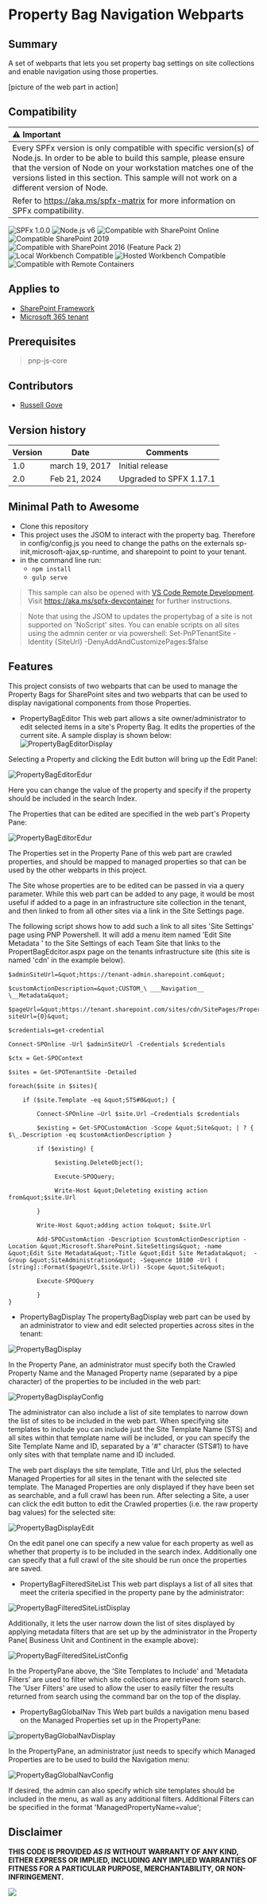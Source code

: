 # Property Bag Navigation Webparts

## Summary
A set of webparts that lets you set property bag settings on site collections and enable navigation using those properties.

[picture of the web part in action]

## Compatibility

| :warning: Important          |
|:---------------------------|
| Every SPFx version is only compatible with specific version(s) of Node.js. In order to be able to build this sample, please ensure that the version of Node on your workstation matches one of the versions listed in this section. This sample will not work on a different version of Node.|
|Refer to <https://aka.ms/spfx-matrix> for more information on SPFx compatibility.   |

![SPFx 1.0.0](https://img.shields.io/badge/SPFx-1.0.0-green.svg)
![Node.js v6](https://img.shields.io/badge/Node.js-v6-green.svg) 
![Compatible with SharePoint Online](https://img.shields.io/badge/SharePoint%20Online-Compatible-green.svg)
![Compatible SharePoint 2019](https://img.shields.io/badge/SharePoint%20Server%202019-Compatible-green.svg)
![Compatible with SharePoint 2016 (Feature Pack 2)](https://img.shields.io/badge/SharePoint%20Server%202016%20(Feature%20Pack%202)-Compatible-green.svg)
![Local Workbench Compatible](https://img.shields.io/badge/Local%20Workbench-Compatible-green.svg)
![Hosted Workbench Compatible](https://img.shields.io/badge/Hosted%20Workbench-Compatible-green.svg)
![Compatible with Remote Containers](https://img.shields.io/badge/Remote%20Containers-Compatible-green.svg)

## Applies to

* [SharePoint Framework](https://blogs.office.com/2017/02/23/sharepoint-framework-reaches-general-availability-build-and-deploy-engaging-web-parts-today/)
* [Microsoft 365 tenant](https://learn.microsoft.com/sharepoint/dev/spfx/set-up-your-development-environment)



## Prerequisites
 
> pnp-js-core

## Contributors

* [Russell Gove](https://github.com/russgove)

## Version history

Version|Date|Comments
-------|----|--------
1.0|march 19, 2017|Initial release
2.0|Feb 21, 2024|Upgraded to SPFX 1.17.1



## Minimal Path to Awesome

- Clone this repository
- This project uses the JSOM to interact with the property bag. Therefore in config/config.js you need to change the paths
   on the externals sp-init,microsoft-ajax,sp-runtime, and sharepoint to point to your tenant. 
- in the command line run:
  - `npm install`
  - `gulp serve`

>  This sample can also be opened with [VS Code Remote Development](https://code.visualstudio.com/docs/remote/remote-overview). Visit https://aka.ms/spfx-devcontainer for further instructions.

> Note that using the JSOM to updates the propertybag of a site is not supported on 'NoScript' sites.    You can enable scripts on all sites using the admnin center or via powershell:
   Set-PnPTenantSite -Identity {SiteUrl} -DenyAddAndCustomizePages:$false

## Features
This project consists of two  webparts that can be used to manage the Property Bags for SharePoint sites and two webparts that can be used to display navigational components from those Properties.

- PropertyBagEditor
This web part allows a site owner/administrator to edit selected items in a site&#39;s Property Bag. It edits the properties of the current site. A sample display is shown below:
![PropertyBagEditorDisplay](./src/images/PropertyBagEditorDisplay.PNG)

Selecting a Property and clicking the Edit button will bring up the Edit Panel:

![PropertyBagEditorEdur](./src/images/PropertyBagEditorEdit.PNG)

Here you can change the value of the property and specify if the property should be included in the search Index. 

The Properties that can be edited are specified in the web part&#39;s Property Pane:

![PropertyBagEditorEdur](./src/images/PropertyBagEditorConfig.PNG)


The Properties set in the Property Pane of this web part are crawled properties, and should be mapped to managed properties so that can be used by the other webparts in this project. 

The Site whose properties are to be edited can be passed in via a query parameter. While this web part can be added to any page, it would be most useful if added to a page in an infrastructure site collection in the tenant, and then linked to from all other sites via a link in the Site Settings page.

The following script shows how to add such a link to all sites &#39;Site Settings&#39; page using PNP Powershell. It will add a menu item named &#39;Edit Site Metadata &#39; to the  Site Settings of each Team Site that links to the PropertBagEdcitor.aspx page on the tenants infrastructure site (this site is named 'cdn' in the example below).

```
$adminSiteUrl=&quot;https://tenant-admin.sharepoint.com&quot;

$customActionDescription=&quot;CUSTOM_\ ___Navigation__ \__Metadata&quot;

$pageUrl=&quot;https://tenant.sharepoint.com/sites/cdn/SitePages/PropertBagEdcitor.aspx?siteUrl={0}&quot;

$credentials=get-credential

Connect-SPOnline -Url $adminSiteUrl -Credentials $credentials

$ctx = Get-SPOContext

$sites = Get-SPOTenantSite -Detailed

foreach($site in $sites){

    if ($site.Template -eq &quot;STS#0&quot;) {

        Connect-SPOnline –Url $site.Url –Credentials $credentials

        $existing = Get-SPOCustomAction -Scope &quot;Site&quot; | ? { $\_.Description -eq $customActionDescription }

        if ($existing) {

             $existing.DeleteObject();

             Execute-SPOQuery;

             Write-Host &quot;Deleteting existing action from&quot;$site.Url

        }

        Write-Host &quot;adding action to&quot; $site.Url

        Add-SPOCustomAction -Description $customActionDescription -Location &quot;Microsoft.SharePoint.SiteSettings&quot; -name &quot;Edit Site Metadata&quot;-Title &quot;Edit Site Metadata&quot;  -Group &quot;SiteAdministration&quot; -Sequence 10100 -Url ( [string]::Format($pageUrl,$site.Url)) -Scope &quot;Site&quot;

        Execute-SPOQuery

        }
}
```

- PropertyBagDisplay
The propertyBagDisplay web part can be used by an administrator to view and edit selected properties across sites in the tenant:

![PropertyBagDisplay](./src/images/PropertyBagDisplayDisplay.PNG)

In the Property Pane, an administrator must specify both the Crawled Property Name and the Managed Property name (separated by a pipe character) of the properties to be included in the web part:

![PropertyBagDisplayConfig](./src/images/PropertBagDisplayConfig.PNG)

The administrator can also include a list of site templates to narrow down the list of sites to be included in the web part. When specifying site templates to include you can include just the Site Template Name (STS) and all sites within that template name will be included, or you can specify the Site Template Name and ID, separated by a &#39;#&quot; character (STS#1) to have only sites with that template name and ID included.

The web part displays the site template, Title and Url, plus the selected Managed Properties for all sites in the tenant with the selected site template. The Managed Properties are only displayed if they have been set as searchable, and a full crawl has been run.  After selecting a Site, a user can click the edit button to edit the Crawled properties (i.e. the raw property bag values) for the selected site:

![PropertyBagDisplayEdit](./src/images/PropertyBagDisplayEdit.PNG)

On the edit panel one can specify a new value for each property as well as whether that property is to be included in the search index. Additionally one can specify that a full crawl of the site should be run once the properties are saved.

- PropertyBagFilteredSiteList
This web part displays a list of all sites that meet the criteria specified in the property pane by the administrator:

![PropertyBagFilteredSiteListDisplay](./src/images/PropertyBagFilteredSiteListDisplay.PNG)

Additionally, it lets the user narrow down the list of sites displayed by applying metadata filters that are set up by the administrator in the Property Pane( Business Unit and Continent in the example above):

![PropertyBagFilteredSiteListConfig](./src/images/PropertyBagFilteredSiteListConfigy.PNG)

In the PropertyPane above, the 'Site Templates to Include' and 'Metadata Filters' are used to filter which site collections are retrieved from search. The 'User Filters' are used to allow the user to easily filter the results returned from search using the command bar on the top of the display.

- PropertyBagGlobalNav
This Web part builds a navigation menu based on the Managed Properties set up in the PropertyPane:

![propertyBagGlobalNavDisplay](./src/images/propertyBagGlobalNavDisplay.PNG)

In the PropertyPane, an administrator just needs to specify which Managed Properties are to be used to build the Navigation menu:

![PropertyBagGlobalNavConfig](./src/images/PropertyBagGlobalNavConfig.PNG)

If desired, the admin can also specify which site templates should be included in the menu, as wall as any additional filters. Additional Filters can be specified in the format 'ManagedPropertyName=value';


## Disclaimer

**THIS CODE IS PROVIDED *AS IS* WITHOUT WARRANTY OF ANY KIND, EITHER EXPRESS OR IMPLIED, INCLUDING ANY IMPLIED WARRANTIES OF FITNESS FOR A PARTICULAR PURPOSE, MERCHANTABILITY, OR NON-INFRINGEMENT.**


<img src="https://m365-visitor-stats.azurewebsites.net/sp-dev-fx-webparts/samples/react-property-bag-editor" />
